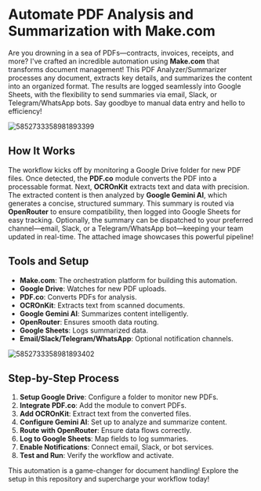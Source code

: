 # Automate PDF Analysis and Summarization with Make.com

Are you drowning in a sea of PDFs—contracts, invoices, receipts, and more? I've crafted an incredible automation using **Make.com** that transforms document management! This PDF Analyzer/Summarizer processes any document, extracts key details, and summarizes the content into an organized format. The results are logged seamlessly into Google Sheets, with the flexibility to send summaries via email, Slack, or Telegram/WhatsApp bots. Say goodbye to manual data entry and hello to efficiency!

![5852733358981893399](https://github.com/user-attachments/assets/c095b5a6-5c7d-4d2e-9863-97f8bde313cb)


## How It Works
The workflow kicks off by monitoring a Google Drive folder for new PDF files. Once detected, the **PDF.co** module converts the PDF into a processable format. Next, **OCROnKit** extracts text and data with precision. The extracted content is then analyzed by **Google Gemini AI**, which generates a concise, structured summary. This summary is routed via **OpenRouter** to ensure compatibility, then logged into Google Sheets for easy tracking. Optionally, the summary can be dispatched to your preferred channel—email, Slack, or a Telegram/WhatsApp bot—keeping your team updated in real-time. The attached image showcases this powerful pipeline!

## Tools and Setup
- **Make.com**: The orchestration platform for building this automation.
- **Google Drive**: Watches for new PDF uploads.
- **PDF.co**: Converts PDFs for analysis.
- **OCROnKit**: Extracts text from scanned documents.
- **Google Gemini AI**: Summarizes content intelligently.
- **OpenRouter**: Ensures smooth data routing.
- **Google Sheets**: Logs summarized data.
- **Email/Slack/Telegram/WhatsApp**: Optional notification channels.

![5852733358981893402](https://github.com/user-attachments/assets/2cfc11b9-ca33-4243-8a26-c62d02051312)


## Step-by-Step Process
1. **Setup Google Drive**: Configure a folder to monitor new PDFs.
2. **Integrate PDF.co**: Add the module to convert PDFs.
3. **Add OCROnKit**: Extract text from the converted files.
4. **Configure Gemini AI**: Set up to analyze and summarize content.
5. **Route with OpenRouter**: Ensure data flows correctly.
6. **Log to Google Sheets**: Map fields to log summaries.
7. **Enable Notifications**: Connect email, Slack, or bot services.
8. **Test and Run**: Verify the workflow and activate.

This automation is a game-changer for document handling! Explore the setup in this repository and supercharge your workflow today!
